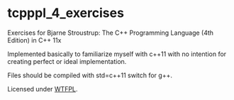 # tcpppl_4_exercises
Exercises for Bjarne Stroustrup: The C++ Programming Language (4th Edition) in C++ 11x

Implemented basically to familiarize myself with c++11  with no intention for creating perfect or ideal implementation.

Files should be compiled with std=c++11 switch for g++.

Licensed under [WTFPL](http://www.wtfpl.net/).
